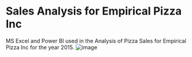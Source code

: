 # Sales Analysis for Empirical Pizza Inc
MS Excel and Power BI used in the Analysis of Pizza Sales for Empirical Pizza Inc for the year 2015.
![image](https://github.com/KeneOkey2021/SalesAnalysisEmpiricalPizza/assets/82064571/09a22cce-5d78-4d3a-8c47-4114377be250)
